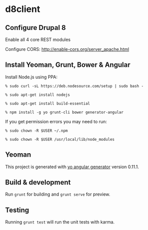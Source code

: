 # d8client

Configure Drupal 8
------------------

Enable all 4 core REST modules

Configure CORS: http://enable-cors.org/server_apache.html

Install Yeoman, Grunt, Bower & Angular
--------------------------------------

Install Node.js using PPA:
```
% sudo curl -sL https://deb.nodesource.com/setup | sudo bash -

% sudo apt-get install nodejs

% sudo apt-get install build-essential

% npm install -g yo grunt-cli bower generator-angular
```
If you get permission errors you may need to run:
```
% sudo chown -R $USER ~/.npm

% sudo chown -R $USER /usr/local/lib/node_modules
```

## Yeoman

This project is generated with [yo angular generator](https://github.com/yeoman/generator-angular)
version 0.11.1.

## Build & development

Run `grunt` for building and `grunt serve` for preview.

## Testing

Running `grunt test` will run the unit tests with karma.
